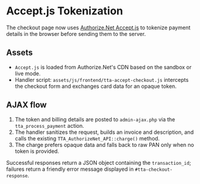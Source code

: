 # Accept.js Tokenization

The checkout page now uses [Authorize.Net Accept.js](https://developer.authorize.net/api/reference/features/acceptjs.html) to tokenize payment details in the browser before sending them to the server.

## Assets
- `Accept.js` is loaded from Authorize.Net's CDN based on the sandbox or live mode.
- Handler script: `assets/js/frontend/tta-accept-checkout.js` intercepts the checkout form and exchanges card data for an opaque token.

## AJAX flow
1. The token and billing details are posted to `admin-ajax.php` via the `tta_process_payment` action.
2. The handler sanitizes the request, builds an invoice and description, and calls the existing `TTA_AuthorizeNet_API::charge()` method.
3. The charge prefers opaque data and falls back to raw PAN only when no token is provided.

Successful responses return a JSON object containing the `transaction_id`; failures return a friendly error message displayed in `#tta-checkout-response`.
